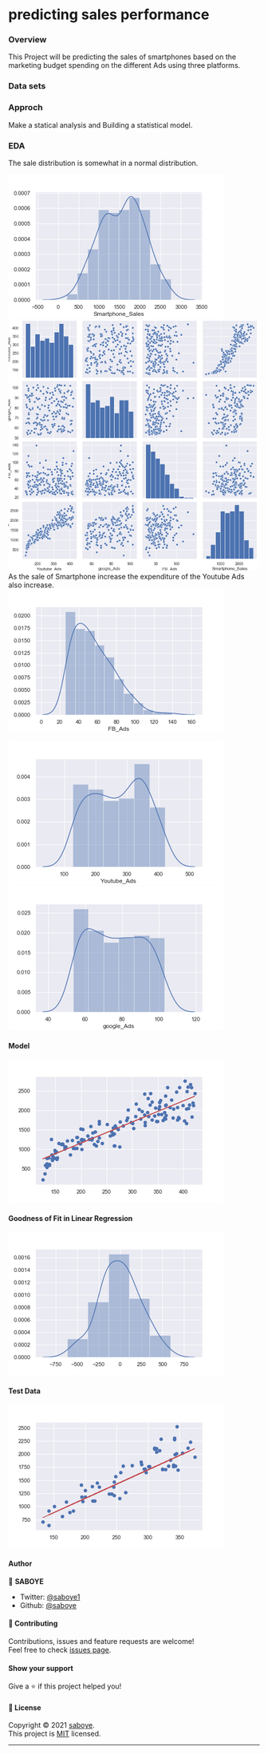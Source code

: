 # predicting sales performance

### Overview
This Project will be predicting the sales of smartphones based on the marketing budget spending on the different Ads using three platforms. 

### Data sets

### Approch 
Make a statical analysis and Building a statistical model. 

### EDA 
 The sale distribution is somewhat in a normal distribution. 
 
<img src="./images/sales.png" alt="sales">
 
<img src="./images/pairplot.png" alt="sales">
As the sale of Smartphone increase the expenditure of the Youtube Ads also increase. 

<img src="./images/facebook.png" alt="sales">


<img src="./images/youtub.png" alt="sales"><img src="./images/google.png" alt="sales"></li>

#### Model 
<img src="./images/model.png" alt="sales">

#### Goodness of Fit in Linear Regression
<img src="./images/result.png" alt="sales">

#### Test Data 
<img src="./images/test.png" alt="sales">




#### Author

👤 **SABOYE**

* Twitter: [@saboye1](https://twitter.com/saboye1 )
* Github: [@saboye](https://github.com/saboye)

#### 🤝 Contributing

Contributions, issues and feature requests are welcome!<br />Feel free to check [issues page](https://github.com/saboye/predicting-sales-performance/issues).

#### Show your support

Give a ⭐️ if this project helped you!

#### 📝 License

Copyright © 2021 [saboye](https://github.com/saboye).<br />
This project is [MIT](https://github.com/saboye/predicting-sales-performance/blob/master/LICENSE) licensed.

***
